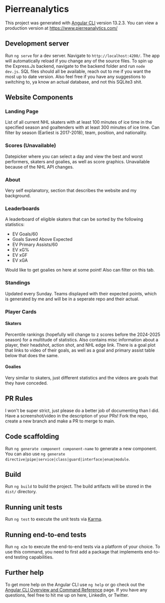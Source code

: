 # Pierreanalytics

This project was generated with [Angular CLI](https://github.com/angular/angular-cli) version 13.2.3. You can view a production version at https://www.pierreanalytics.com/

## Development server

Run `ng serve` for a dev server. Navigate to `http://localhost:4200/`. The app will automatically reload if you change any of the source files. To spin up the Express.Js backend, navigate to the backend folder and run `node dev.js`. SQL files should all be available, reach out to me if you want the most up to date version. Also feel free if you have any suggestions to switching to, ya know an actual database, and not this SQLite3 shit.

## Website Components

### Landing Page

List of all current NHL skaters with at least 100 minutes of ice time in the specified season and goaltenders with at least 300 minutes of ice time. Can filter by season (Earliest is 2017-2018), team, position, and nationality.

### Scores (Unavailable)

Datepicker where you can select a day and view the best and worst performers, skaters and goalies, as well as score graphics. Unavailable because of the NHL API changes.

### About

Very self explanatory, section that describes the website and my background.

### Leaderboards

A leaderboard of eligible skaters that can be sorted by the following statistics:
  - EV Goals/60
  - Goals Saved Above Expected
  - EV Primary Assists/60
  - EV xG%
  - EV xGF
  - EV xGA

Would like to get goalies on here at some point! Also can filter on this tab.

### Standings

Updated every Sunday. Teams displayed with their expected points, which is generated by me and will be in a seperate repo and their actual.

### Player Cards

#### Skaters

Percentile rankings (hopefully will change to z scores before the 2024-2025 season) for a multitude of statistics. Also contains misc information about a player, their headshot, action shot, and NHL edge link.
There is a goal plot that links to video of their goals, as well as a goal and primary assist table below that does the same.

#### Goalies
Very similar to skaters, just different statistics and the videos are goals that they have conceded.

## PR Rules
I won't be super strict, just please do a better job of documenting than I did. Have a screenshot/video in the description of your PRs! Fork the repo, create a new branch and make a PR to merge to main.

## Code scaffolding

Run `ng generate component component-name` to generate a new component. You can also use `ng generate directive|pipe|service|class|guard|interface|enum|module`.

## Build

Run `ng build` to build the project. The build artifacts will be stored in the `dist/` directory.

## Running unit tests

Run `ng test` to execute the unit tests via [Karma](https://karma-runner.github.io).

## Running end-to-end tests

Run `ng e2e` to execute the end-to-end tests via a platform of your choice. To use this command, you need to first add a package that implements end-to-end testing capabilities.

## Further help

To get more help on the Angular CLI use `ng help` or go check out the [Angular CLI Overview and Command Reference](https://angular.io/cli) page. If you have any questions, feel free to hit me up on here, LinkedIn, or Twitter.
